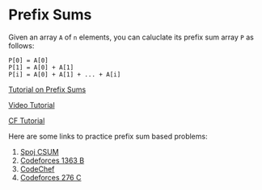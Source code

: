 # Prefix Sums

Given an array `A` of `n` elements, you can caluclate its prefix sum array `P` as follows:

```
P[0] = A[0]
P[1] = A[0] + A[1]
P[i] = A[0] + A[1] + ... + A[i]
```

[Tutorial on Prefix Sums](https://www.hackerrank.com/topics/prefix-sum)

[Video Tutorial](https://www.youtube.com/watch?v=pVS3yhlzrlQ)

[CF Tutorial](https://codeforces.com/blog/entry/88474)


Here are some links to practice prefix sum based problems:

1. [Spoj CSUM](https://www.spoj.com/problems/CSUMQ/)
2. [Codeforces 1363 B](https://codeforces.com/contest/1363/problem/B)
3. [CodeChef](https://www.codechef.com/problems/SHIVIGOD)
4. [Codeforces 276 C](https://codeforces.com/contest/276/problem/C)

